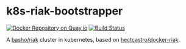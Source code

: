 # k8s-riak-bootstrapper

[![Docker Repository on Quay.io](https://quay.io/repository/briends/k8s-riak/status "Docker Repository on Quay.io")](https://quay.io/repository/briends/k8s-riak)
[![Build Status](https://travis-ci.org/Briends/k8s-riak.svg)](https://travis-ci.org/Briends/k8s-riak)

A [basho/riak](https://github.com/basho/riak) cluster in kubernetes,
based on [hectcastro/docker-riak](https://github.com/hectcastro/docker-riak).
